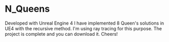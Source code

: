 # N_Queens

Developed with Unreal Engine 4
I have implemented 8 Queen's solutions in UE4 with the recursive method.
I'm using ray tracing for this purpose.
The project is complete and you can download it.
Cheers!
